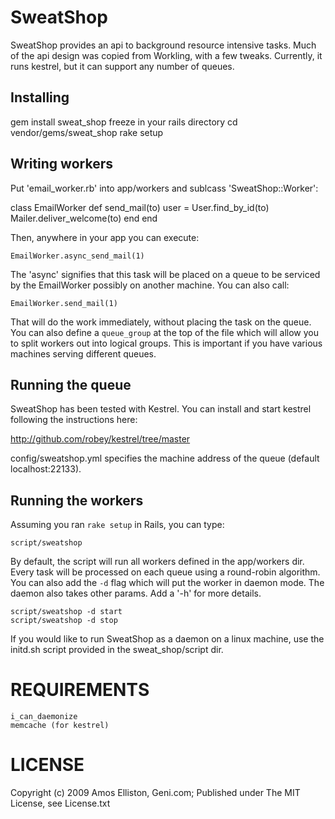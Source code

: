 # SweatShop

SweatShop provides an api to background resource intensive tasks. Much of the api design was copied from Workling, with a few tweaks.
Currently, it runs kestrel, but it can support any number of queues.

## Installing 

   gem install sweat_shop
   freeze in your rails directory
   cd vendor/gems/sweat_shop
   rake setup

## Writing workers

Put 'email_worker.rb' into app/workers and sublcass 'SweatShop::Worker':

class EmailWorker
  def send_mail(to)
    user = User.find_by_id(to)
    Mailer.deliver_welcome(to)
  end
end

Then, anywhere in your app you can execute:

    EmailWorker.async_send_mail(1)

The 'async' signifies that this task will be placed on a queue to be serviced by the EmailWorker possibly on another machine. You can also
call:

    EmailWorker.send_mail(1)

That will do the work immediately, without placing the task on the queue. You can also define a `queue_group` at the top of the file
which will allow you to split workers out into logical groups. This is important if you have various machines serving different
queues. 

## Running the queue

SweatShop has been tested with Kestrel. You can install and start kestrel following the instructions here:

http://github.com/robey/kestrel/tree/master

config/sweatshop.yml specifies the machine address of the queue (default localhost:22133).

## Running the workers

Assuming you ran `rake setup` in Rails, you can type:

    script/sweatshop

By default, the script will run all workers defined in the app/workers dir. Every task will be processed on each queue using a round-robin algorithm. You can also add the `-d` flag which will put the worker in daemon mode. The daemon also takes other params.  Add a '-h' for more details.

    script/sweatshop -d start
    script/sweatshop -d stop

If you would like to run SweatShop as a daemon on a linux machine, use the initd.sh script provided in the sweat_shop/script dir.

# REQUIREMENTS

    i_can_daemonize
    memcache (for kestrel)

# LICENSE

Copyright (c) 2009 Amos Elliston, Geni.com; Published under The MIT License, see License.txt
